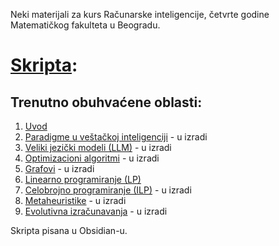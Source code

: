 Neki materijali za kurs Računarske inteligencije, četvrte godine Matematičkog fakulteta u Beogradu.

# [Skripta](SkriptaRI.md):
## Trenutno obuhvaćene oblasti:
1. [Uvod](SkriptaRI.md/#1-uvod)
2. [Paradigme u veštačkoj inteligenciji](SkriptaRI.md/#2-paradigme-u-veštačkoj-inteligenciji) - u izradi
3. [Veliki jezički modeli (LLM)](SkriptaRI.md/#3-veliki-jezički-modeli-llm) - u izradi
4. [Optimizacioni algoritmi](SkriptaRI.md/#4-optimizacioni-algoritmi) - u izradi
5. [Grafovi](SkriptaRI.md/#5-grafovi) - u izradi
6. [Linearno programiranje (LP)](SkriptaRI.md/#6-linearno-programiranje-lp)
7. [Celobrojno programiranje (ILP)](SkriptaRI.md/#7-celobrojno-programiranje-ilp) - u izradi
8. [Metaheuristike](SkriptaRI.md/#8-metaheuristike) - u izradi
9. [Evolutivna izračunavanja](SkriptaRI.md/#9-evolutivna-izračunavanja) - u izradi

Skripta pisana u Obsidian-u.
